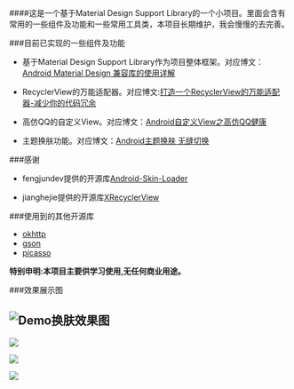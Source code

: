 

####这是一个基于Material Design Support Library的一个小项目。里面会含有常用的一些组件及功能和一些常用工具类，本项目长期维护，我会慢慢的去完善。


###目前已实现的一些组件及功能

- 基于Material Design Support Library作为项目整体框架。对应博文：[Android Material Design 兼容库的使用详解](http://www.jianshu.com/p/1e6eed09d48b)

- RecyclerView的万能适配器。对应博文:[打造一个RecyclerView的万能适配器-减少你的代码冗余](http://www.jianshu.com/p/82a74c9ccba5)

- 高仿QQ的自定义View。对应博文：[Android自定义View之高仿QQ健康](http://www.jianshu.com/p/740c64ba15ac)

-  主题换肤功能。对应博文：[Android主题换肤 无缝切换](http://www.jianshu.com/p/af7c0585dd5b)

###感谢

- fengjundev提供的开源库[Android-Skin-Loader](https://github.com/fengjundev/Android-Skin-Loader)

- jianghejie提供的开源库[XRecyclerView](https://github.com/jianghejie/XRecyclerView)


###使用到的其他开源库

- [okhttp](https://github.com/square/okhttp)
- [gson](https://github.com/google/gson)
- [picasso](https://github.com/square/picasso)


**特别申明:本项目主要供学习使用,无任何商业用途。**

###效果展示图

![Demo换肤效果图](http://upload-images.jianshu.io/upload_images/623504-0c8a0c72d3a173ed.gif?imageMogr2/auto-orient/strip)
----


![](http://upload-images.jianshu.io/upload_images/623504-8880b55a4190b6b6.png?imageMogr2/auto-orient/strip%7CimageView2/2/w/1240)


![](http://upload-images.jianshu.io/upload_images/623504-529a167775dd2523.png?imageMogr2/auto-orient/strip%7CimageView2/2/w/1240)


![](http://upload-images.jianshu.io/upload_images/623504-a90889840527e8d1.png?imageMogr2/auto-orient/strip%7CimageView2/2/w/1240)
